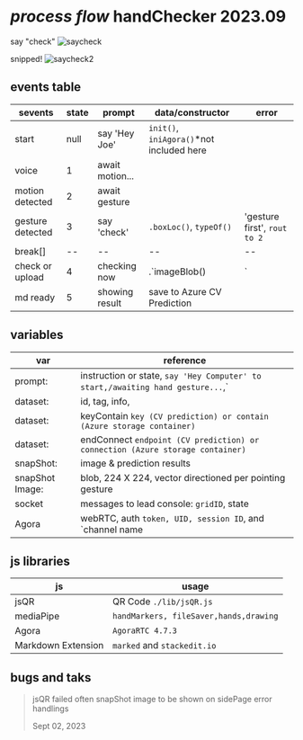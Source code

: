 # *process flow* handChecker 2023.09

say "check"
![saycheck](https://github.com/metatatt/handgesture-snapshot/assets/100538673/69b3dd7c-4812-429a-85eb-1dcb7b206e0e)

snipped!
![saycheck2](https://github.com/metatatt/handgesture-snapshot/assets/100538673/0f3df6e7-4750-40d1-b6d9-429f469c630d)


## events table
|sevents|state |prompt|data/constructor|error
|--|--|--|--|--|
|start | null|say 'Hey Joe'|`init()`, `iniAgora()`*not included here
|voice | 1|await motion...|
|motion detected |2|await gesture|
|gesture detected |3|say 'check'|`.boxLoc()`, `typeOf()`|'gesture first', `rout to 2`
|break[]|--|--|--|--|
|check or upload |4|checking now|.`imageBlob()|`
|md ready |5|showing result|save to Azure CV Prediction

## variables

|var| reference |
|--|--|
| prompt: |instruction or state, `say 'Hey Computer' to start,/awaiting hand gesture...`,`  |
| dataset: |id, tag, info,|
| dataset: |keyContain `key (CV prediction) or contain (Azure storage container)`|
| dataset: |endConnect `endpoint (CV prediction) or connection (Azure storage container)`|
| snapShot: |image & prediction results|
| snapShot Image: |blob, 224 X 224, vector directioned per pointing gesture|
| socket|messages to lead console: `gridID`, state|
| Agora|webRTC, auth `token, UID, session ID`, and `channel name|`

## js libraries

|js| usage |
|--|--|
|jsQR  | QR Code `./lib/jsQR.js`|
|mediaPipe  | `handMarkers, fileSaver,hands,drawing`  |
|Agora  | `AgoraRTC 4.7.3` |
|Markdown Extension | `marked` and `stackedit.io` |

## bugs and taks
>jsQR failed often
>snapShot image to be shown on sidePage
>error handlings
>
> Sept 02, 2023